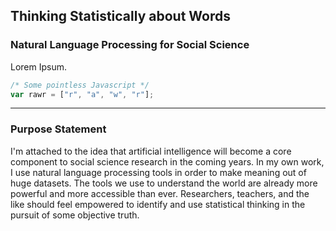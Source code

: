 ## Thinking Statistically about Words 
### Natural Language Processing for Social Science

Lorem Ipsum.

```javascript
/* Some pointless Javascript */
var rawr = ["r", "a", "w", "r"];
```
----
### Purpose Statement

I'm attached to the idea that artificial intelligence will become a core component to social science research in the coming years. In my own work, I use natural language processing tools in order to make meaning out of huge datasets. The tools we use to understand the world are already more powerful and more accessible than ever. Researchers, teachers, and the like should feel empowered to identify and use statistical thinking in the pursuit of some objective truth. 

